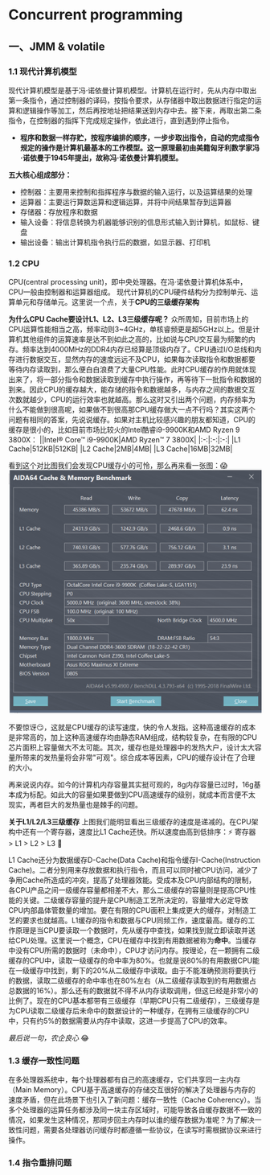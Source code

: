 # Concurrent programming
## 一、JMM & volatile
### 1.1 现代计算机模型
现代计算机模型是基于冯·诺依曼计算机模型。计算机在运行时，先从内存中取出第一条指令，通过控制器的译码，按指令要求，从存储器中取出数据进行指定的运算和逻辑操作等加工，然后再按地址把结果送到内存中去。接下来，再取出第二条指令，在控制器的指挥下完成规定操作，依此进行，直到遇到停止指令。
- **程序和数据一样存贮，按程序编排的顺序，一步步取出指令，自动的完成指令规定的操作是计算机最基本的工作模型。这一原理最初由美籍匈牙利数学家冯·诺依曼于1945年提出，故称冯·诺依曼计算机模型。**

**五大核心组成部分：**
- 控制器：主要用来控制和指挥程序与数据的输入运行，以及运算结果的处理
- 运算器：主要运行算数运算和逻辑运算，并将中间结果暂存到运算器
- 存储器：存放程序和数据
- 输入设备：将信息转换为机器能够识别的信息形式输入到计算机，如鼠标、键盘
- 输出设备：输出计算机指令执行后的数据，如显示器、打印机

### 1.2 CPU
CPU(central processing unit)，即中央处理器。在冯·诺依曼计算机体系中，CPU一般由控制器和运算器组成。
现代计算机的CPU硬件结构分为控制单元、运算单元和存储单元。这里说一个点，关于**CPU的三级缓存架构**

**为什么CPU Cache要设计L1、L2、L3三级缓存呢？**
众所周知，目前市场上的CPU运算性能相当之高，频率动则3~4GHz，单核睿频更是超5GHz以上。但是计算机其他组件的运算速率是达不到如此之高的，比如说与CPU交互最为频繁的内存。频率达到4000MHz的DDR4内存已经算是顶级内存了。CPU通过I/O总线和内存进行数据交互，显然内存的速度远远不及CPU，如果每次读取指令和数据都要等待内存读取到，那么便白白浪费了大量CPU性能。此时CPU缓存的作用就体现出来了，将一部分指令和数据读取到缓存中执行操作，再等待下一批指令和数据的到来。因此CPU的缓存越大，能存储的指令和数据越多，与内存之间的数据交互次数就越少，CPU的运行效率也就越高。那么这时又引出两个问题，内存频率为什么不能做到很高呢，如果做不到很高那CPU缓存做大一点不行吗？其实这两个问题有相同的答案，先说说缓存。如果对主机比较感兴趣的朋友都知道，CPU的缓存是很小的，比如目前市场比较火的Intel酷睿i9-9900K和AMD Ryzen 9 3800X：
||Intel® Core™ i9-9900K|AMD Ryzen™ 7 3800X|
|:-:|:-:|:-:|
|L1 Cache|512KB|512KB|
|L2 Cache|2MB|4MB|
|L3 Cache|16MB|32MB|

看到这个对比图我们会发现CPU缓存小的可怜，那么再来看一张图：:scream:
![AIDA](.picture/AIDA64-Benchmark.png)

不要惊讶:smirk:，这就是CPU缓存的读写速度，快的令人发指。这种高速缓存的成本是非常高的，加上这种高速缓存均由静态RAM组成，结构较复杂，在有限的CPU芯片面积上容量做大不太可能。其次，缓存也是处理器中的发热大户，设计太大容量所带来的发热量将会非常"可观"。综合成本等因素，CPU的缓存设计在了合理的大小。

再来说说内存。如今的计算机内存容量其实挺可观的，8g内存容量已过时，16g基本成为标配。如此大的容量如果要做到CPU高速缓存的级别，就成本而言便不太现实，再者巨大的发热量也是棘手的问题。

**关于L1/L2/L3三级缓存**
上图我们能明显看出三级缓存的速度是递减的。在CPU架构中还有一个寄存器，速度比L1 Cache还快。所以速度由高到低排序：:zap:  寄存器 > L1 > L2 > L3  :turtle:

L1 Cache还分为数据缓存D-Cache(Data Cache)和指令缓存I-Cache(Instruction Cache)。二者分别用来存放数据和执行指令，而且可以同时被CPU访问，减少了争用Cache所造成的冲突，提高了处理器效能。受成本及CPU内部结构的限制，各CPU产品之间一级缓存容量都相差不大，那么二级缓存的容量则是提高CPU性能的关键。二级缓存容量的提升是CPU制造工艺所决定的，容量增大必定导致CPU内部晶体管数量的增加。要在有限的CPU面积上集成更大的缓存，对制造工艺的要求也就越高。L1缓存的指令和数据与CPU同频工作，速度最高。缓存的工作原理是当CPU要读取一个数据时，先从缓存中查找，如果找到就立即读取并送给CPU处理。这里说一个概念，CPU在缓存中找到有用数据被称为**命中**。当缓存中没有CPU所需的数据时（未命中），CPU才访问内存。按理论，在一颗拥有二级缓存的CPU中，读取一级缓存的命中率为80%。也就是说80%的有用数据CPU能在一级缓存中找到，剩下的20%从二级缓存中读取。由于不能准确预测将要执行的数据，读取二级缓存的命中率也在80%左右（从二级缓存读取到的有用数据占总数据的16%）。那么还有的数据就不得不从内存读取调用，但这已经是非常小的比例了。现在的CPU基本都带有三级缓存（早期CPU只有二级缓存），三级缓存是为CPU读取二级缓存后未命中的数据设计的一种缓存，在拥有三级缓存的CPU中，只有约5%的数据需要从内存中读取，这进一步提高了CPU的效率。

*最后说一句，农企良心* :joy:

### 1.3 缓存一致性问题
在多处理器系统中，每个处理器都有自己的高速缓存，它们共享同一主内存（Main Memory）。CPU基于高速缓存的存储交互很好的解决了处理器与内存的速度矛盾，但在此场景下也引入了新问题：缓存一致性（Cache Coherency）。当多个处理器的运算任务都涉及同一块主存区域时，可能导致各自缓存数据不一致的情况，如果发生这种情况，那同步回主内存时以谁的缓存数据为准呢？为了解决一致性问题，需要各处理器访问缓存时都遵循一些协议，在读写时需根据协议来进行操作。

### 1.4 指令重排问题
